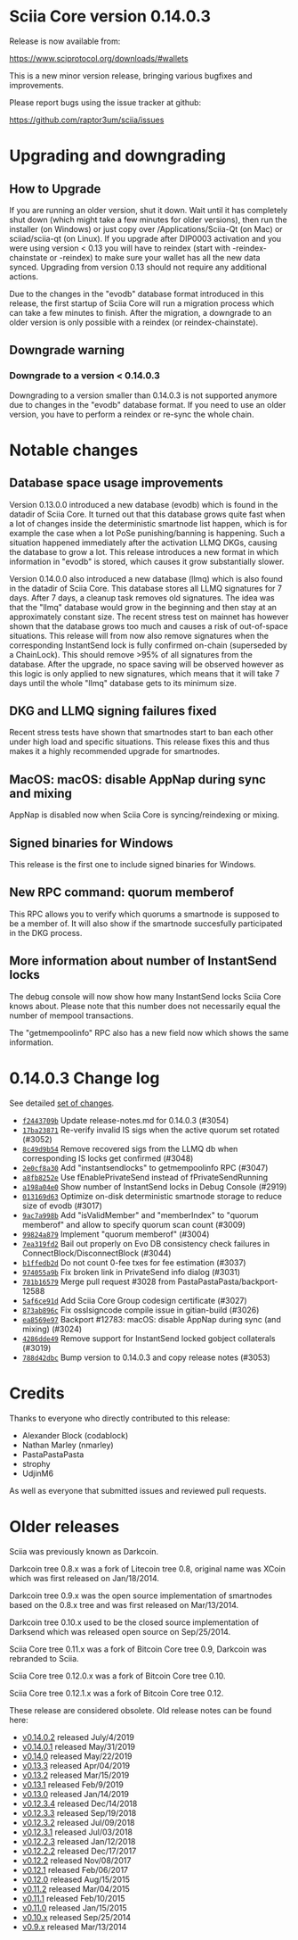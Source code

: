 Sciia Core version 0.14.0.3
==========================

Release is now available from:

  <https://www.sciprotocol.org/downloads/#wallets>

This is a new minor version release, bringing various bugfixes and improvements.

Please report bugs using the issue tracker at github:

  <https://github.com/raptor3um/sciia/issues>


Upgrading and downgrading
=========================

How to Upgrade
--------------

If you are running an older version, shut it down. Wait until it has completely
shut down (which might take a few minutes for older versions), then run the
installer (on Windows) or just copy over /Applications/Sciia-Qt (on Mac) or
sciiad/sciia-qt (on Linux). If you upgrade after DIP0003 activation and you were
using version < 0.13 you will have to reindex (start with -reindex-chainstate
or -reindex) to make sure your wallet has all the new data synced. Upgrading from
version 0.13 should not require any additional actions.

Due to the changes in the "evodb" database format introduced in this release, the
first startup of Sciia Core will run a migration process which can take a few minutes
to finish. After the migration, a downgrade to an older version is only possible with
a reindex (or reindex-chainstate).

Downgrade warning
-----------------

### Downgrade to a version < 0.14.0.3

Downgrading to a version smaller than 0.14.0.3 is not supported anymore due to changes
in the "evodb" database format. If you need to use an older version, you have to perform
a reindex or re-sync the whole chain.

Notable changes
===============

Database space usage improvements
--------------------------------
Version 0.13.0.0 introduced a new database (evodb) which is found in the datadir of Sciia Core. It turned
out that this database grows quite fast when a lot of changes inside the deterministic smartnode list happen,
which is for example the case when a lot PoSe punishing/banning is happening. Such a situation happened
immediately after the activation LLMQ DKGs, causing the database to grow a lot. This release introduces
a new format in which information in "evodb" is stored, which causes it grow substantially slower.  

Version 0.14.0.0 also introduced a new database (llmq) which is also found in the datadir of Sciia Core.
This database stores all LLMQ signatures for 7 days. After 7 days, a cleanup task removes old signatures.
The idea was that the "llmq" database would grow in the beginning and then stay at an approximately constant
size. The recent stress test on mainnet has however shown that the database grows too much and causes a risk
of out-of-space situations. This release will from now also remove signatures when the corresponding InstantSend
lock is fully confirmed on-chain (superseded by a ChainLock). This should remove >95% of all signatures from
the database. After the upgrade, no space saving will be observed however as this logic is only applied to new
signatures, which means that it will take 7 days until the whole "llmq" database gets to its minimum size.

DKG and LLMQ signing failures fixed
-----------------------------------
Recent stress tests have shown that smartnodes start to ban each other under high load and specific situations.
This release fixes this and thus makes it a highly recommended upgrade for smartnodes.

MacOS: macOS: disable AppNap during sync and mixing
---------------------------------------------------
AppNap is disabled now when Sciia Core is syncing/reindexing or mixing.

Signed binaries for Windows
---------------------------
This release is the first one to include signed binaries for Windows.

New RPC command: quorum memberof <proTxHash>
--------------------------------------------
This RPC allows you to verify which quorums a smartnode is supposed to be a member of. It will also show
if the smartnode succesfully participated in the DKG process.

More information about number of InstantSend locks
--------------------------------------------------
The debug console will now show how many InstantSend locks Sciia Core knows about. Please note that this number
does not necessarily equal the number of mempool transactions.

The "getmempoolinfo" RPC also has a new field now which shows the same information.

0.14.0.3 Change log
===================

See detailed [set of changes](https://github.com/raptor3um/sciia/compare/v0.14.0.2...sciia:v0.14.0.3).

- [`f2443709b`](https://github.com/raptor3um/sciia/commit/f2443709b) Update release-notes.md for 0.14.0.3 (#3054)
- [`17ba23871`](https://github.com/raptor3um/sciia/commit/17ba23871) Re-verify invalid IS sigs when the active quorum set rotated (#3052)
- [`8c49d9b54`](https://github.com/raptor3um/sciia/commit/8c49d9b54) Remove recovered sigs from the LLMQ db when corresponding IS locks get confirmed (#3048)
- [`2e0cf8a30`](https://github.com/raptor3um/sciia/commit/2e0cf8a30) Add "instantsendlocks" to getmempoolinfo RPC (#3047)
- [`a8fb8252e`](https://github.com/raptor3um/sciia/commit/a8fb8252e) Use fEnablePrivateSend instead of fPrivateSendRunning
- [`a198a04e0`](https://github.com/raptor3um/sciia/commit/a198a04e0) Show number of InstantSend locks in Debug Console (#2919)
- [`013169d63`](https://github.com/raptor3um/sciia/commit/013169d63) Optimize on-disk deterministic smartnode storage to reduce size of evodb (#3017)
- [`9ac7a998b`](https://github.com/raptor3um/sciia/commit/9ac7a998b) Add "isValidMember" and "memberIndex" to "quorum memberof" and allow to specify quorum scan count (#3009)
- [`99824a879`](https://github.com/raptor3um/sciia/commit/99824a879) Implement "quorum memberof" (#3004)
- [`7ea319fd2`](https://github.com/raptor3um/sciia/commit/7ea319fd2) Bail out properly on Evo DB consistency check failures in ConnectBlock/DisconnectBlock (#3044)
- [`b1ffedb2d`](https://github.com/raptor3um/sciia/commit/b1ffedb2d) Do not count 0-fee txes for fee estimation (#3037)
- [`974055a9b`](https://github.com/raptor3um/sciia/commit/974055a9b) Fix broken link in PrivateSend info dialog (#3031)
- [`781b16579`](https://github.com/raptor3um/sciia/commit/781b16579) Merge pull request #3028 from PastaPastaPasta/backport-12588
- [`5af6ce91d`](https://github.com/raptor3um/sciia/commit/5af6ce91d) Add Sciia Core Group codesign certificate (#3027)
- [`873ab896c`](https://github.com/raptor3um/sciia/commit/873ab896c) Fix osslsigncode compile issue in gitian-build (#3026)
- [`ea8569e97`](https://github.com/raptor3um/sciia/commit/ea8569e97) Backport #12783: macOS: disable AppNap during sync (and mixing) (#3024)
- [`4286dde49`](https://github.com/raptor3um/sciia/commit/4286dde49) Remove support for InstantSend locked gobject collaterals (#3019)
- [`788d42dbc`](https://github.com/raptor3um/sciia/commit/788d42dbc) Bump version to 0.14.0.3 and copy release notes (#3053)

Credits
=======

Thanks to everyone who directly contributed to this release:

- Alexander Block (codablock)
- Nathan Marley (nmarley)
- PastaPastaPasta
- strophy
- UdjinM6

As well as everyone that submitted issues and reviewed pull requests.

Older releases
==============

Sciia was previously known as Darkcoin.

Darkcoin tree 0.8.x was a fork of Litecoin tree 0.8, original name was XCoin
which was first released on Jan/18/2014.

Darkcoin tree 0.9.x was the open source implementation of smartnodes based on
the 0.8.x tree and was first released on Mar/13/2014.

Darkcoin tree 0.10.x used to be the closed source implementation of Darksend
which was released open source on Sep/25/2014.

Sciia Core tree 0.11.x was a fork of Bitcoin Core tree 0.9,
Darkcoin was rebranded to Sciia.

Sciia Core tree 0.12.0.x was a fork of Bitcoin Core tree 0.10.

Sciia Core tree 0.12.1.x was a fork of Bitcoin Core tree 0.12.

These release are considered obsolete. Old release notes can be found here:

- [v0.14.0.2](https://github.com/raptor3um/sciia/blob/master/doc/release-notes/sciia/release-notes-0.14.0.2.md) released July/4/2019
- [v0.14.0.1](https://github.com/raptor3um/sciia/blob/master/doc/release-notes/sciia/release-notes-0.14.0.1.md) released May/31/2019
- [v0.14.0](https://github.com/raptor3um/sciia/blob/master/doc/release-notes/sciia/release-notes-0.14.0.md) released May/22/2019
- [v0.13.3](https://github.com/raptor3um/sciia/blob/master/doc/release-notes/sciia/release-notes-0.13.3.md) released Apr/04/2019
- [v0.13.2](https://github.com/raptor3um/sciia/blob/master/doc/release-notes/sciia/release-notes-0.13.2.md) released Mar/15/2019
- [v0.13.1](https://github.com/raptor3um/sciia/blob/master/doc/release-notes/sciia/release-notes-0.13.1.md) released Feb/9/2019
- [v0.13.0](https://github.com/raptor3um/sciia/blob/master/doc/release-notes/sciia/release-notes-0.13.0.md) released Jan/14/2019
- [v0.12.3.4](https://github.com/raptor3um/sciia/blob/master/doc/release-notes/sciia/release-notes-0.12.3.4.md) released Dec/14/2018
- [v0.12.3.3](https://github.com/raptor3um/sciia/blob/master/doc/release-notes/sciia/release-notes-0.12.3.3.md) released Sep/19/2018
- [v0.12.3.2](https://github.com/raptor3um/sciia/blob/master/doc/release-notes/sciia/release-notes-0.12.3.2.md) released Jul/09/2018
- [v0.12.3.1](https://github.com/raptor3um/sciia/blob/master/doc/release-notes/sciia/release-notes-0.12.3.1.md) released Jul/03/2018
- [v0.12.2.3](https://github.com/raptor3um/sciia/blob/master/doc/release-notes/sciia/release-notes-0.12.2.3.md) released Jan/12/2018
- [v0.12.2.2](https://github.com/raptor3um/sciia/blob/master/doc/release-notes/sciia/release-notes-0.12.2.2.md) released Dec/17/2017
- [v0.12.2](https://github.com/raptor3um/sciia/blob/master/doc/release-notes/sciia/release-notes-0.12.2.md) released Nov/08/2017
- [v0.12.1](https://github.com/raptor3um/sciia/blob/master/doc/release-notes/sciia/release-notes-0.12.1.md) released Feb/06/2017
- [v0.12.0](https://github.com/raptor3um/sciia/blob/master/doc/release-notes/sciia/release-notes-0.12.0.md) released Aug/15/2015
- [v0.11.2](https://github.com/raptor3um/sciia/blob/master/doc/release-notes/sciia/release-notes-0.11.2.md) released Mar/04/2015
- [v0.11.1](https://github.com/raptor3um/sciia/blob/master/doc/release-notes/sciia/release-notes-0.11.1.md) released Feb/10/2015
- [v0.11.0](https://github.com/raptor3um/sciia/blob/master/doc/release-notes/sciia/release-notes-0.11.0.md) released Jan/15/2015
- [v0.10.x](https://github.com/raptor3um/sciia/blob/master/doc/release-notes/sciia/release-notes-0.10.0.md) released Sep/25/2014
- [v0.9.x](https://github.com/raptor3um/sciia/blob/master/doc/release-notes/sciia/release-notes-0.9.0.md) released Mar/13/2014

